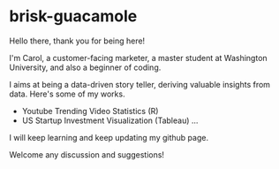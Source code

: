 # brisk-guacamole
Hello there, thank you for being here!

I'm Carol, a customer-facing marketer, a master student at Washington University, and also a beginner of coding.

I aims at being a data-driven story teller, deriving valuable insights from data. Here's some of my works.

- Youtube Trending Video Statistics (R)
- US Startup Investment Visualization (Tableau)
...

I will keep learning and keep updating my github page.

Welcome any discussion and suggestions!
